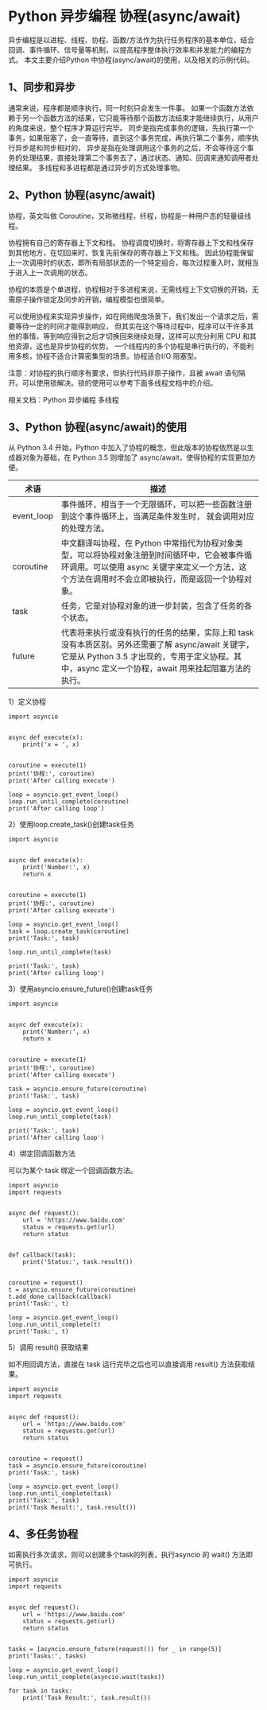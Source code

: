 # Python 异步编程 协程(async/await)

异步编程是以进程、线程、协程、函数/方法作为执行任务程序的基本单位，结合回调、事件循环、信号量等机制，以提高程序整体执行效率和并发能力的编程方式。
本文主要介绍Python 中协程(async/await)的使用，以及相关的示例代码。

## 1、同步和异步
通常来说，程序都是顺序执行，同一时刻只会发生一件事。
如果一个函数方法依赖于另一个函数方法的结果，它只能等待那个函数方法结束才能继续执行，从用户的角度来说，整个程序才算运行完毕。
同步是指完成事务的逻辑，先执行第一个事务，如果阻塞了，会一直等待，直到这个事务完成，再执行第二个事务，顺序执行异步是和同步相对的，
异步是指在处理调用这个事务的之后，不会等待这个事务的处理结果，直接处理第二个事务去了，通过状态、通知、回调来通知调用者处理结果。
多线程和多进程都是通过异步的方式处理事物。

## 2、Python 协程(async/await)
协程，英文叫做 Coroutine，又称微线程，纤程，协程是一种用户态的轻量级线程。

协程拥有自己的寄存器上下文和栈。
协程调度切换时，将寄存器上下文和栈保存到其他地方，在切回来时，恢复先前保存的寄存器上下文和栈。
因此协程能保留上一次调用时的状态，即所有局部状态的一个特定组合，每次过程重入时，就相当于进入上一次调用的状态。

协程的本质是个单进程，协程相对于多进程来说，无需线程上下文切换的开销，无需原子操作锁定及同步的开销，编程模型也很简单。

可以使用协程来实现异步操作，如在网络爬虫场景下，我们发出一个请求之后，需要等待一定的时间才能得到响应，
但其实在这个等待过程中，程序可以干许多其他的事情，等到响应得到之后才切换回来继续处理，这样可以充分利用 CPU 和其他资源，这也是异步协程的优势。
一个线程内的多个协程是串行执行的，不能利用多核，协程不适合计算密集型的场景。协程适合I/O 阻塞型。

注意：对协程的执行顺序有要求，但执行代码非原子操作，且被 await 语句隔开。可以使用锁解决。锁的使用可以参考下面多线程文档中的介绍。

相关文档：Python 异步编程 多线程

## 3、Python 协程(async/await)的使用
从 Python 3.4 开始，Python 中加入了协程的概念，但此版本的协程依然是以生成器对象为基础，在 Python 3.5 则增加了 async/await，使得协程的实现更加方便。

| 术语         | 描述                                                                                                                        |
|------------|---------------------------------------------------------------------------------------------------------------------------|
| event_loop | 事件循环，相当于一个无限循环，可以把一些函数注册到这个事件循环上，当满足条件发生时， 就会调用对应的处理方法。                                                                   |
| coroutine  | 中文翻译叫协程，在 Python 中常指代为协程对象类型，可以将协程对象注册到时间循环中，它会被事件循环调用。可以使用 async 关键字来定义一个方法，这个方法在调用时不会立即被执行，而是返回一个协程对象。                  |
| task       | 任务，它是对协程对象的进一步封装，包含了任务的各个状态。                                                                                              |
| future     | 代表将来执行或没有执行的任务的结果，实际上和 task 没有本质区别。另外还需要了解 async/await 关键字，它是从 Python 3.5 才出现的，专用于定义协程。其中，async 定义一个协程，await 用来挂起阻塞方法的执行。 |

1）定义协程
```text
import asyncio


async def execute(x):
    print('x = ', x)


coroutine = execute(1)
print('协程:', coroutine)
print('After calling execute')

loop = asyncio.get_event_loop()
loop.run_until_complete(coroutine)
print('After calling loop')
```

2）使用loop.create_task()创建task任务
```text
import asyncio


async def execute(x):
    print('Number:', x)
    return x


coroutine = execute(1)
print('协程:', coroutine)
print('After calling execute')

loop = asyncio.get_event_loop()
task = loop.create_task(coroutine)
print('Task:', task)

loop.run_until_complete(task)

print('Task:', task)
print('After calling loop')
```

3）使用asyncio.ensure_future()创建task任务
```text
import asyncio


async def execute(x):
    print('Number:', x)
    return x


coroutine = execute(1)
print('协程:', coroutine)
print('After calling execute')

task = asyncio.ensure_future(coroutine)
print('Task:', task)

loop = asyncio.get_event_loop()
loop.run_until_complete(task)

print('Task:', task)
print('After calling loop')
```

4）绑定回调函数方法

可以为某个 task 绑定一个回调函数方法。
```text
import asyncio
import requests


async def request():
    url = 'https://www.baidu.com'
    status = requests.get(url)
    return status


def callback(task):
    print('Status:', task.result())


coroutine = request()
t = asyncio.ensure_future(coroutine)
t.add_done_callback(callback)
print('Task:', t)

loop = asyncio.get_event_loop()
loop.run_until_complete(t)
print('Task:', t)
```

5）调用 result() 获取结果

如不用回调方法，直接在 task 运行完毕之后也可以直接调用 result() 方法获取结果。
```text
import asyncio
import requests


async def request():
    url = 'https://www.baidu.com'
    status = requests.get(url)
    return status


coroutine = request()
task = asyncio.ensure_future(coroutine)
print('Task:', task)

loop = asyncio.get_event_loop()
loop.run_until_complete(task)
print('Task:', task)
print('Task Result:', task.result())
```

## 4、多任务协程
如需执行多次请求，则可以创建多个task的列表，执行asyncio 的 wait() 方法即可执行。

```text
import asyncio
import requests


async def request():
    url = 'https://www.baidu.com'
    status = requests.get(url)
    return status


tasks = [asyncio.ensure_future(request()) for _ in range(5)]
print('Tasks:', tasks)

loop = asyncio.get_event_loop()
loop.run_until_complete(asyncio.wait(tasks))

for task in tasks:
    print('Task Result:', task.result())
```